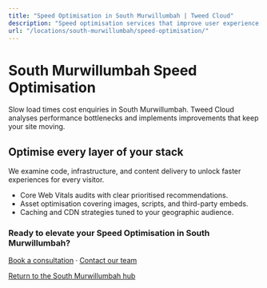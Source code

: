 ```yaml
---
title: "Speed Optimisation in South Murwillumbah | Tweed Cloud"
description: "Speed optimisation services that improve user experience for South Murwillumbah visitors."
url: "/locations/south-murwillumbah/speed-optimisation/"
---
```


# South Murwillumbah Speed Optimisation

Slow load times cost enquiries in South Murwillumbah. Tweed Cloud analyses performance bottlenecks and implements improvements that keep your site moving.

## Optimise every layer of your stack

We examine code, infrastructure, and content delivery to unlock faster experiences for every visitor.

- Core Web Vitals audits with clear prioritised recommendations.
- Asset optimisation covering images, scripts, and third-party embeds.
- Caching and CDN strategies tuned to your geographic audience.

### Ready to elevate your Speed Optimisation in South Murwillumbah?

[Book a consultation](/consultation/) · [Contact our team](/contact/)

[Return to the South Murwillumbah hub](/locations/south-murwillumbah/)
